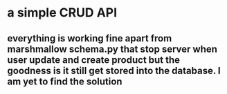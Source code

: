 # a simple CRUD API
## everything is working fine apart from marshmallow schema.py that stop server when user update and create product but the goodness is it still get stored into the database. I am yet to find the solution